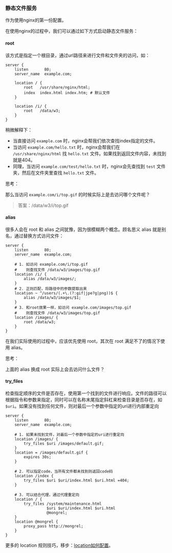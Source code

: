 ### 静态文件服务

作为使用nginx的第一份配置。

在使用nginx的过程中，我们可以通过如下方式启动静态文件服务：

#### root

该方式是指定一个根目录，通过url路径来进行文件和文件夹的访问，如：

```
server {
    listen       80;
    server_name  example.com;

    location / {
        root   /usr/share/nginx/html;
        index  index.html index.htm; # 默认文件
    }
    
    location /i/ {
        root   /data/w3;
    }
}
```

稍微解释下：

* 当直接访问 `example.com` 时，nginx会帮我们依次查找index指定的文件。
* 当访问 `example.com/hello.txt` 时，nginx会帮我们在 `/usr/share/nginx/html` 找 `hello.txt` 文件。如果找到返回文件内容，未找到就是404。
* 同理，当访问 `example.com/test/hello.txt` 时，nginx会先查找到 `test` 文件夹，然后在文件夹里查找 `hello.txt` 文件。

思考：

那么当访问 `example.com/i/top.gif` 的时候实际上是去访问哪个文件呢？

> 答案：/data/w3/i/top.gif

#### alias

很多人会在 root 和 alias 之间犹豫，因为很模糊两个概念。顾名思义 alias 就是别名，通过替换方式访问文件：

```
server {
    listen       80;
    server_name  example.com;
    
    # 1. 如访问 example.com/i/top.gif
    #    则查找文件 /data/w3/images/top.gif
    location /i/ {
        alias /data/w3/images/;
    }
    # 2. 正则匹配，将路径中的参数提取出来
    location ~ ^/users/(.+\.(?:gif|jpe?g|png))$ {
        alias /data/w3/images/$1;
    }
    # 3. 和root效果一样，如访问 example.com/images/top.gif
    #    则查找文件 /data/w3/images/top.gif
    location /images/ {
        root /data/w3;
    }
}
```

在我们实际使用的过程中，应该优先使用 root，其次在 root 满足不了的情况下使用 alias。

思考：

上面的 alias 换成 root 实际上会去访问什么文件？

#### try_files

检查指定顺序的文件是否存在，使用第一个找到的文件进行响应。文件的路径可以根据指令和参数来指定，同时可以在名称末尾指定斜杠来检查目录是否存在，如 `$uri`。如果没有找到任何文件，则对最后一个参数中指定的uri进行内部重定向

```
server {
    listen       80;
    server_name  example.com;
    
    # 1. 如果未找到文件，对最后一个参数中指定的uri进行重定向
    location /images/ {
        try_files $uri /images/default.gif;
    }
    location = /images/default.gif {
        expires 30s;
    }
    
    # 2. 可以指定code，当所有文件都未找到则返回code码
    location /index {
        try_files $uri $uri/index.html $uri.html =404;
    }
    
    # 3. 可以结合代理，通过代理重定向
    location / {
        try_files /system/maintenance.html
                  $uri $uri/index.html $uri.html
                  @mongrel;
    }
    location @mongrel {
        proxy_pass http://mongrel;
    }
}
```

更多的 location 规则技巧，移步：[location如何配置](config/location-conf.md)。


